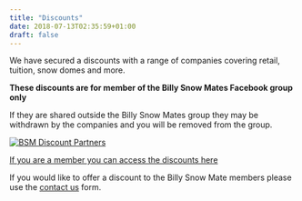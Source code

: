 ```yaml
---
title: "Discounts"
date: 2018-07-13T02:35:59+01:00
draft: false
---
```


We have secured a discounts with a range of companies covering retail, tuition, snow domes and more.

**These discounts are for member of the Billy Snow Mates Facebook group only**

If they are shared outside the Billy Snow Mates group they may be withdrawn by the companies and you will be removed from the group.

[![BSM Discount Partners](/uploads/discount-partners.jpg)](https://www.facebook.com/notes/billy-snow-mates/discounts/10155945317500210/)

[If you are a member you can access the discounts here](https://www.facebook.com/notes/billy-snow-mates/discounts/10155945317500210/)

If you would like to offer a discount to the Billy Snow Mate members please use the [contact us](/contact-us/) form.